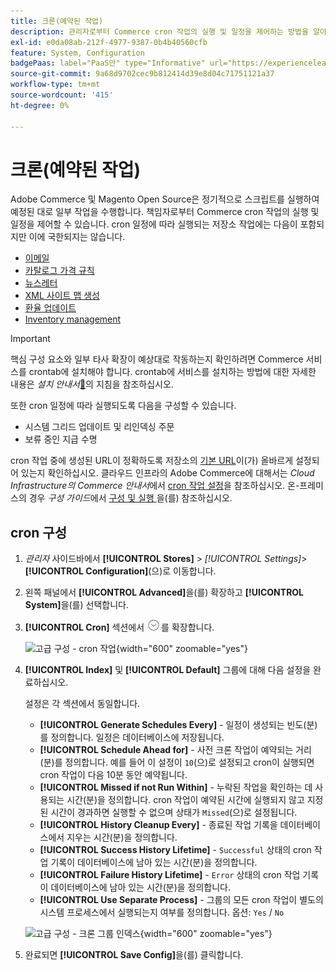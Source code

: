 ```yaml
---
title: 크론(예약된 작업)
description: 관리자로부터 Commerce cron 작업의 실행 및 일정을 제어하는 방법을 알아봅니다.
exl-id: e0da08ab-212f-4977-9387-0b4b40560cfb
feature: System, Configuration
badgePaas: label="PaaS만" type="Informative" url="https://experienceleague.adobe.com/ko/docs/commerce/user-guides/product-solutions" tooltip="Adobe Commerce 온 클라우드 프로젝트(Adobe 관리 PaaS 인프라) 및 온프레미스 프로젝트에만 적용됩니다."
source-git-commit: 9a68d9702cec9b812414d39e8d04c71751121a37
workflow-type: tm+mt
source-wordcount: '415'
ht-degree: 0%

---
```


# 크론(예약된 작업)

Adobe Commerce 및 Magento Open Source은 정기적으로 스크립트를 실행하여 예정된 대로 일부 작업을 수행합니다. 책임자로부터 Commerce cron 작업의 실행 및 일정을 제어할 수 있습니다. cron 일정에 따라 실행되는 저장소 작업에는 다음이 포함되지만 이에 국한되지는 않습니다.

- [이메일](email-communications.md)
- [카탈로그 가격 규칙](../merchandising-promotions/price-rules-catalog.md)
- [뉴스레터](../merchandising-promotions/newsletters.md)
- [XML 사이트 맵 생성](../merchandising-promotions/sitemap-xml.md)
- [환율 업데이트](../stores-purchase/currency-update.md)
- [Inventory management](../inventory-management/introduction.md)

>[!IMPORTANT]
>
>핵심 구성 요소와 일부 타사 확장이 예상대로 작동하는지 확인하려면 Commerce 서비스를 crontab에 설치해야 합니다. crontab에 서비스를 설치하는 방법에 대한 자세한 내용은 _설치 안내서_[&#128279;](https://experienceleague.adobe.com/docs/commerce-operations/installation-guide/next-steps/configuration.html?lang=ko)의 지침을 참조하십시오.

또한 cron 일정에 따라 실행되도록 다음을 구성할 수 있습니다.

- 시스템 그리드 업데이트 및 리인덱싱 주문
- 보류 중인 지급 수명

cron 작업 중에 생성된 URL이 정확하도록 저장소의 [기본 URL](../stores-purchase/store-urls.md)이(가) 올바르게 설정되어 있는지 확인하십시오. 클라우드 인프라의 Adobe Commerce에 대해서는 _Cloud Infrastructure의 Commerce 안내서_&#x200B;에서 [cron 작업 설정](https://experienceleague.adobe.com/docs/commerce-cloud-service/user-guide/configure/app/properties/crons-property.html?lang=ko)을 참조하십시오. 온-프레미스의 경우 _구성 가이드_&#x200B;에서 [구성 및 실행 ](https://experienceleague.adobe.com/docs/commerce-operations/configuration-guide/cli/configure-cron-jobs.html?lang=ko)을(를) 참조하십시오.

## cron 구성

1. _관리자_ 사이드바에서 **[!UICONTROL Stores]** > _[!UICONTROL Settings]_>**[!UICONTROL Configuration]**(으)로 이동합니다.

1. 왼쪽 패널에서 **[!UICONTROL Advanced]**&#x200B;을(를) 확장하고 **[!UICONTROL System]**&#x200B;을(를) 선택합니다.

1. **[!UICONTROL Cron]** 섹션에서 ![확장 선택기](../assets/icon-display-expand.png)를 확장합니다.

   ![고급 구성 - cron 작업](../configuration-reference/advanced/assets/system-cron.png){width="600" zoomable="yes"}

1. **[!UICONTROL Index]** 및 **[!UICONTROL Default]** 그룹에 대해 다음 설정을 완료하십시오.

   설정은 각 섹션에서 동일합니다.

   - **[!UICONTROL Generate Schedules Every]** - 일정이 생성되는 빈도(분)를 정의합니다. 일정은 데이터베이스에 저장됩니다.
   - **[!UICONTROL Schedule Ahead for]** - 사전 크론 작업이 예약되는 거리(분)를 정의합니다. 예를 들어 이 설정이 `10`(으)로 설정되고 cron이 실행되면 cron 작업이 다음 10분 동안 예약됩니다.
   - **[!UICONTROL Missed if not Run Within]** - 누락된 작업을 확인하는 데 사용되는 시간(분)을 정의합니다. cron 작업이 예약된 시간에 실행되지 않고 지정된 시간이 경과하면 실행할 수 없으며 상태가 `Missed`(으)로 설정됩니다.
   - **[!UICONTROL History Cleanup Every]** - 종료된 작업 기록을 데이터베이스에서 지우는 시간(분)을 정의합니다.
   - **[!UICONTROL Success History Lifetime]** - `Successful` 상태의 cron 작업 기록이 데이터베이스에 남아 있는 시간(분)을 정의합니다.
   - **[!UICONTROL Failure History Lifetime]** - `Error` 상태의 cron 작업 기록이 데이터베이스에 남아 있는 시간(분)을 정의합니다.
   - **[!UICONTROL Use Separate Process]** - 그룹의 모든 cron 작업이 별도의 시스템 프로세스에서 실행되는지 여부를 정의합니다. 옵션: `Yes` / `No`

   ![고급 구성 - 크론 그룹 인덱스](../configuration-reference/advanced/assets/system-cron-group-index.png){width="600" zoomable="yes"}

1. 완료되면 **[!UICONTROL Save Config]**&#x200B;을(를) 클릭합니다.
